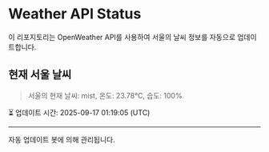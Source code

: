 
# Weather API Status

이 리포지토리는 OpenWeather API를 사용하여 서울의 날씨 정보를 자동으로 업데이트합니다.

## 현재 서울 날씨
> 서울의 현재 날씨: mist, 온도: 23.78°C, 습도: 100%

⏳ 업데이트 시간: 2025-09-17 01:19:05 (UTC)

---
자동 업데이트 봇에 의해 관리됩니다.
